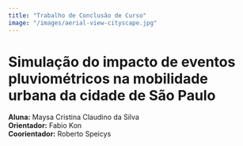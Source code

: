 ```yaml
---
title: "Trabalho de Conclusão de Curso"
image: "/images/aerial-view-cityscape.jpg"
---
```


# Simulação do impacto de eventos pluviométricos na mobilidade urbana da cidade de São Paulo
**Aluna:** Maysa Cristina Claudino da Silva  
**Orientador:** Fabio Kon  
**Coorientador:** Roberto Speicys  

